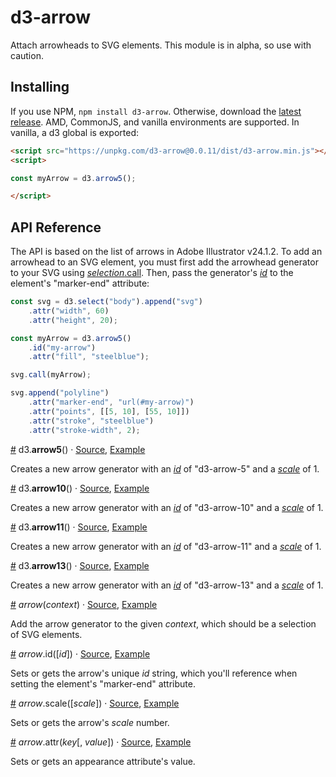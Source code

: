 # d3-arrow
Attach arrowheads to SVG elements. This module is in alpha, so use with caution.

## Installing

If you use NPM, `npm install d3-arrow`. Otherwise, download the [latest release](https://github.com/HarryStevens/d3-arrow/raw/master/dist/d3-arrow.zip). AMD, CommonJS, and vanilla environments are supported. In vanilla, a d3 global is exported:

```html
<script src="https://unpkg.com/d3-arrow@0.0.11/dist/d3-arrow.min.js"></script>
<script>

const myArrow = d3.arrow5();

</script>
```

## API Reference

The API is based on the list of arrows in Adobe Illustrator v24.1.2. To add an arrowhead to an SVG element, you must first add the arrowhead generator to your SVG using [<i>selection</i>.call](https://github.com/d3/d3-selection#selection_call). Then, pass the generator's [<i>id</i>](#arrow_id) to the element's "marker-end" attribute:

```js
const svg = d3.select("body").append("svg")
    .attr("width", 60)
    .attr("height", 20);

const myArrow = d3.arrow5()
    .id("my-arrow")
    .attr("fill", "steelblue");

svg.call(myArrow);

svg.append("polyline")
    .attr("marker-end", "url(#my-arrow)")
    .attr("points", [[5, 10], [55, 10]])
    .attr("stroke", "steelblue")
    .attr("stroke-width", 2);
```

<a name="arrow5" href="#arrow5">#</a> d3.<b>arrow5</b>() · [Source](https://github.com/harrystevens/d3-arrow/blob/master/src/arrow-5.js "Source"), [Example](https://observablehq.com/d/7759e56ba89ced03 "Example")

Creates a new arrow generator with an [<i>id</i>](#arrow_id) of "d3-arrow-5" and a [<i>scale</i>](#arrow_scale) of 1.

<a name="arrow10" href="#arrow10">#</a> d3.<b>arrow10</b>() · [Source](https://github.com/harrystevens/d3-arrow/blob/master/src/arrow-10.js "Source"), [Example](https://observablehq.com/d/7759e56ba89ced03 "Example")

Creates a new arrow generator with an [<i>id</i>](#arrow_id) of "d3-arrow-10" and a [<i>scale</i>](#arrow_scale) of 1.

<a name="arrow11" href="#arrow11">#</a> d3.<b>arrow11</b>() · [Source](https://github.com/harrystevens/d3-arrow/blob/master/src/arrow-11.js "Source"), [Example](https://observablehq.com/d/7759e56ba89ced03 "Example")

Creates a new arrow generator with an [<i>id</i>](#arrow_id) of "d3-arrow-11" and a [<i>scale</i>](#arrow_scale) of 1.

<a name="arrow13" href="#arrow13">#</a> d3.<b>arrow13</b>() · [Source](https://github.com/harrystevens/d3-arrow/blob/master/src/arrow-13.js "Source"), [Example](https://observablehq.com/d/7759e56ba89ced03 "Example")

Creates a new arrow generator with an [<i>id</i>](#arrow_id) of "d3-arrow-13" and a [<i>scale</i>](#arrow_scale) of 1.

<a name="_arrow" href="#_arrow">#</a> <i>arrow</i>(<i>context</i>) · [Source](https://github.com/d3/d3-arrow/blob/master/src/index.js), [Example](https://observablehq.com/d/7759e56ba89ced03 "Example")

Add the arrow generator to the given <i>context</i>, which should be a selection of SVG elements.

<a name="arrow_id" href="#arrow_id">#</a> <i>arrow</i>.id([<i>id</i>]) · [Source](https://github.com/d3/d3-arrow/blob/master/src/index.js), [Example](https://observablehq.com/d/7759e56ba89ced03 "Example")

Sets or gets the arrow's unique <i>id</i> string, which you'll reference when setting the element's "marker-end" attribute.

<a name="arrow_scale" href="#arrow_scale">#</a> <i>arrow</i>.scale([<i>scale</i>]) · [Source](https://github.com/d3/d3-arrow/blob/master/src/index.js), [Example](https://observablehq.com/d/7759e56ba89ced03 "Example")

Sets or gets the arrow's <i>scale</i> number.

<a name="arrow_attr" href="#arrow_attr">#</a> <i>arrow</i>.attr(<i>key</i>[, <i>value</i>]) · [Source](https://github.com/d3/d3-arrow/blob/master/src/utils/iterate.js), [Example](https://observablehq.com/d/7759e56ba89ced03 "Example")

Sets or gets an appearance attribute's value.